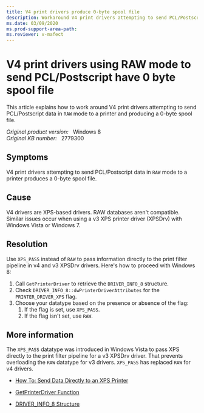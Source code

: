 ```yaml
---
title: V4 print drivers produce 0-byte spool file
description: Workaround V4 print drivers attempting to send PCL/Postscript data in RAW mode to a printer and producing a 0-byte spool file.
ms.date: 03/09/2020
ms.prod-support-area-path:
ms.reviewer: v-mafect
---
```

# V4 print drivers using RAW mode to send PCL/Postscript have 0 byte spool file

This article explains how to work around V4 print drivers attempting to send PCL/Postscript data in `RAW` mode to a printer and producing a 0-byte spool file.

_Original product version:_ &nbsp; Windows 8  
_Original KB number:_ &nbsp; 2779300

## Symptoms

V4 print drivers attempting to send PCL/Postscript data in `RAW` mode to a printer produces a 0-byte spool file.

## Cause

V4 drivers are XPS-based drivers. RAW databases aren't compatible. Similar issues occur when using a v3 XPS printer driver (XPSDrv) with Windows Vista or Windows 7.

## Resolution

Use `XPS_PASS` instead of `RAW` to pass information directly to the print filter pipeline in v4 and v3 XPSDrv drivers. Here's how to proceed with Windows 8:

1. Call `GetPrinterDriver` to retrieve the `DRIVER_INFO_8` structure.
2. Check `DRIVER_INFO_8::dwPrinterDriverAttributes` for the `PRINTER_DRIVER_XPS` flag.
3. Choose your datatype based on the presence or absence of the flag:
    1. If the flag is set, use `XPS_PASS`.
    2. If the flag isn't set, use `RAW`.

## More information

The `XPS_PASS` datatype was introduced in Windows Vista to pass XPS directly to the print filter pipeline for a v3 XPSDrv driver. That prevents overloading the `RAW` datatype for v3 drivers. `XPS_PASS` has replaced `RAW` for v4 drivers.

- [How To: Send Data Directly to an XPS Printer](/windows/win32/printdocs/sending-data-directly-to-an-xps-printer)

- [GetPrinterDriver Function](/windows/win32/printdocs/getprinterdriver)

- [DRIVER_INFO_8 Structure](/windows-hardware/drivers/ddi/winspool/ns-winspool-_driver_info_8a)
